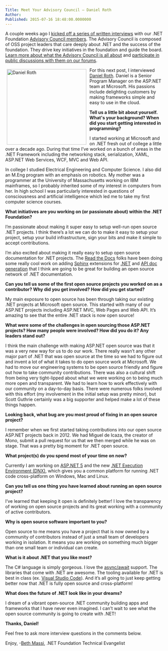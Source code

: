 ```yaml
---
Title: Meet Your Advisory Council – Daniel Roth
Author: 
Published: 2015-07-16 18:48:00.0000000
---
```

<p>A couple weeks ago I <a href="/tags/meet%20the%20team">kicked off a series of written interviews</a> with our .NET Foundation <a href="/about/board-of-directors#advisory-council">Advisory Council members</a>. The Advisory Council is composed of OSS project leaders that care deeply about .NET and the success of the foundation. They drive key initiatives in the foundation and guide the board. <a href="/assets/documents/net-foundation-advisory-council-proposal.pdf">Learn more about what the Advisory Council is all about</a> and <a href="http://forums.dotnetfoundation.org/c/governance/advisory-council">participate in public discussions with them on our forums</a>.</p>

<p><img width="252" height="239" style="background-image: none; float: left; margin: 0px 0px 0px 5px; display: inline; border-width: 0px; padding: 5px 10px 5px 0px;" alt="Daniel Roth" src="/assets/members/daniel-roth.jpg" /></p>

<p>For this next post, I interviewed <a href="https://twitter.com/danroth27">Daniel Roth</a>. Daniel is a Senior Program Manager on the ASP.NET team at Microsoft. His passions include delighting customers by making frameworks simple and easy to use in the cloud.</p>

<p><strong>Tell us a little bit about yourself. What's your background? When did you start getting interested in programming?</strong></p>

<p>I started working at Microsoft and on .NET fresh out of college a little over a decade ago. During that time I&rsquo;ve worked on a bunch of areas in the .NET Framework including the networking stack, serialization, XAML, ASP.NET Web Services, WCF, MVC and Web API.</p>

<p>In college I studied Electrical Engineering and Computer Science. I also did an M.Eng program with an emphasis on robotics. My mother was a programmer at the University of Massachusetts working on IBM mainframes, so I probably inherited some of my interest in computers from her. In high school I was particularly interested in questions of consciousness and artificial intelligence which led me to take my first computer science courses.</p>

<p><strong>What initiatives are you working on (or passionate about) within the .NET Foundation?</strong></p>

<p>I&rsquo;m passionate about making it super easy to setup well-run open source .NET projects. I think there&rsquo;s a lot we can do to make it easy to setup your project, setup your build infrastructure, sign your bits and make it simple to accept contributions.</p>

<p>I&rsquo;m also excited about making it really easy to setup open source documentation for .NET projects. The <a href="http://readthedocs.org/">Read the Docs</a> folks have been doing some really cool work on adding <a href="http://sphinx-doc.org/">Sphinx</a> extensions for <a href="https://github.com/rtfd/sphinxcontrib-dotnetdomain">.NET</a> and <a href="https://github.com/rtfd/sphinx-autoapi">API doc generation</a> that I think are going to be great for building an open source network of .NET documentation. &nbsp;</p>

<p><strong>Can you tell us some of the first open source projects you worked on as a contributor? Why did you get involved? How did you get started?</strong></p>

<p>My main exposure to open source has been through taking our existing .NET projects at Microsoft open source. This started with many of our ASP.NET projects including ASP.NET MVC, Web Pages and Web API. It&rsquo;s amazing to see that the entire .NET stack is now open source!</p>

<p><strong>What were some of the challenges in open sourcing those ASP.NET projects? How many people were involved? How did you do it? Any leaders stand out?</strong></p>

<p>I think the main challenge with making ASP.NET open source was that it was a very new way for us to do our work. There really wasn&rsquo;t any other major part of .NET that was open source at the time so we had to figure out and invent a lot of what it takes to do open source work at Microsoft. We had to move our engineering systems to be open source friendly and figure out how to take community contributions. There was also a cultural shift from being very tight-lipped about what we were working on to being much more open and transparent. We had to learn how to work effectively with our community on a day-to-day basis. There were numerous folks involved with this effort (my involvement in the initial setup was pretty minor), but Scott Guthrie certainly was a big supporter and helped make a lot of these things happen.</p>

<p><strong>Looking back, what bug are you most proud of fixing in an open source project?</strong></p>

<p>I remember when we first started taking contributions into our open source ASP.NET projects back in 2012. We had Miguel de Icaza, the creator of Mono, submit a pull request for us that we then merged while he was on stage. That was a pretty big moment for .NET open source.</p>

<p><strong>What project(s) do you spend most of your time on now?</strong></p>

<p>Currently I am working on <a href="https://github.com/aspnet/home">ASP.NET 5</a> and the new <a href="https://github.com/aspnet/dnx">.NET Execution Environment (DNX)</a>, which gives you a common platform for running .NET code cross-platform on Windows, Mac and Linux.</p>

<p><strong>Can you tell us one thing you have learned about running an open source project?</strong></p>

<p>I&rsquo;ve learned that keeping it open is definitely better! I love the transparency of working on open source projects and its great working with a community of active contributors.</p>

<p><strong>Why is open source software important to you?</strong></p>

<p>Open source to me means you have a project that is now owned by a community of contributors instead of just a small team of developers working in isolation. It means you are working on something much bigger than one small team or individual can create.</p>

<p><strong>What is it about .NET that you like most?</strong></p>

<p>The C# language is simply gorgeous. I love the <a href="https://msdn.microsoft.com/en-us/library/hh191443.aspx">async/await</a> support. The libraries that come with .NET are awesome. The tooling available for .NET is best in class (ex. <a href="http://code.visualstudio.com/">Visual Studio Code</a>). And it&rsquo;s all going to just keep getting better now that .NET is fully open source and cross-platform!</p>

<p><strong>What does the future of .NET look like in your dreams?</strong></p>

<p>I dream of a vibrant open-source .NET community building apps and frameworks that I have never even imagined. I can&rsquo;t wait to see what the open source community is going to create with .NET!</p>

<p><strong>Thanks, Daniel!</strong></p>

<p>Feel free to ask more interview questions in the comments below.</p>

<p>Enjoy, -<a href="https://twitter.com/bethmassi">Beth Massi</a>, .NET Foundation Technical Evangelist</p>
